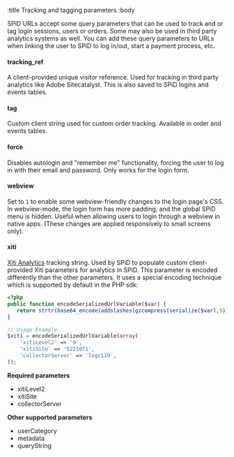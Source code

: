 :title Tracking and tagging parameters
:body

SPiD URLs accept some query parameters that can be used to track and or tag
login sessions, users or orders. Some may also be used in third party analytics
systems as well. You can add these query parameters to URLs when linking the
user to SPiD to log in/out, start a payment process, etc.

#### tracking_ref

A client-provided unique visitor reference. Used for tracking in third party
analytics like Adobe Sitecatalyst. This is also saved to SPiD logins and events
tables.

#### tag

Custom client string used for custom order tracking. Available in order and
events tables.

#### force

Disables autologin and "remember me" functionality, forcing the user to log in
with their email and password. Only works for the login form.

#### webview

Set to `1` to enable some webview-friendly changes to the login page's CSS. In
webview-mode, the login form has more padding, and the global SPiD menu is
hidden. Useful when allowing users to login through a webview in native apps.
(These changes are applied responsively to small screens only).

#### xiti

<a href="http://www.xiti.com/en/">Xiti Analytics</a> tracking string. Used by
SPiD to populate custom client-provided Xiti parameters for analytics in SPiD.
This parameter is encoded differently than the other parameters. It uses a
special encoding technique which is supported by default in the PHP sdk:

```php
<?php
public function encodeSerializedUrlVariable($var) {
   return strtr(base64_encode(addslashes(gzcompress(serialize($var),9))), '+/=', '-_,');
}    

// Usage Example
$xiti = encodeSerializedUrlVariable(array(
    'xitiLevel2' => '9',
    'xitiSite' => '5221071',
    'collectorServer' => 'logc119',
));
```

**Required parameters**

- xitiLevel2
- xitiSite
- collectorServer

**Other supported parameters**

- userCategory
- metadata
- queryString
